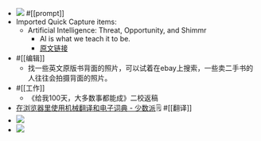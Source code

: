 - ![](https://firebasestorage.googleapis.com/v0/b/firescript-577a2.appspot.com/o/imgs%2Fapp%2Fxinyiheng%2FzaSQakUEbv.png?alt=media&token=477d2849-49ba-4f8c-b5ef-73fcadd65611)
#[[prompt]]
- Imported Quick Capture items:
    - Artificial Intelligence: Threat, Opportunity, and Shimmr
        - AI is what we teach it to be.
        - [原文链接](https://publishingperspectives.com/2023/07/ai-building-shimmr-on-the-threat-opportunity-continuum/)
- #[[编辑]]
    - 找一些英文原版书背面的照片，可以试着在ebay上搜索，一些卖二手书的人往往会拍摄背面的照片。
- #[[工作]]
    - 《给我100天，大多数事都能成》二校返稿
- [在浏览器里使用机械翻译和电子词典 - 少数派](https://sspai.com/post/83385)🗒 #[[翻译]]
- ![](https://firebasestorage.googleapis.com/v0/b/firescript-577a2.appspot.com/o/imgs%2Fapp%2Fxinyiheng%2F0WJTr89C1L.png?alt=media&token=6210c70c-637b-4705-bc16-08fa96e7adf7)
- ![](https://firebasestorage.googleapis.com/v0/b/firescript-577a2.appspot.com/o/imgs%2Fapp%2Fxinyiheng%2F4GFf9-FOqP.png?alt=media&token=28042e04-f3d0-4805-987e-f4a13a85c866)
